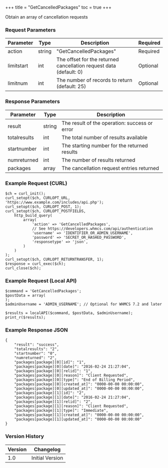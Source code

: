 +++
title = "GetCancelledPackages"
toc = true
+++

Obtain an array of cancellation requests

### Request Parameters

| Parameter | Type | Description | Required |
| --------- | ---- | ----------- | -------- |
| action | string | "GetCancelledPackages" | Required |
| limitstart | int | The offset for the returned cancellation request data (default: 0) | Optional |
| limitnum | int | The number of records to return (default: 25) | Optional |

### Response Parameters

| Parameter | Type | Description |
| --------- | ---- | ----------- |
| result | string | The result of the operation: success or error |
| totalresults | int | The total number of results available |
| startnumber | int | The starting number for the returned results |
| numreturned | int | The number of results returned |
| packages | array | The cancellation request entries returned |


### Example Request (CURL)

```
$ch = curl_init();
curl_setopt($ch, CURLOPT_URL, 'https://www.example.com/includes/api.php');
curl_setopt($ch, CURLOPT_POST, 1);
curl_setopt($ch, CURLOPT_POSTFIELDS,
    http_build_query(
        array(
            'action' => 'GetCancelledPackages',
            // See https://developers.whmcs.com/api/authentication
            'username' => 'IDENTIFIER_OR_ADMIN_USERNAME',
            'password' => 'SECRET_OR_HASHED_PASSWORD',
            'responsetype' => 'json',
        )
    )
);
curl_setopt($ch, CURLOPT_RETURNTRANSFER, 1);
$response = curl_exec($ch);
curl_close($ch);
```


### Example Request (Local API)

```
$command = 'GetCancelledPackages';
$postData = array(
);
$adminUsername = 'ADMIN_USERNAME'; // Optional for WHMCS 7.2 and later

$results = localAPI($command, $postData, $adminUsername);
print_r($results);
```


### Example Response JSON

```
{
    "result": "success",
    "totalresults": "2",
    "startnumber": "0",
    "numreturned": "2",
    "packages[package][0][id]": "1",
    "packages[package][0][date]": "2016-02-24 21:27:04",
    "packages[package][0][relid]": "1",
    "packages[package][0][reason]": "Client Requested",
    "packages[package][0][type]": "End of Billing Period",
    "packages[package][0][created_at]": "0000-00-00 00:00:00",
    "packages[package][0][updated_at]": "0000-00-00 00:00:00",
    "packages[package][1][id]": "2",
    "packages[package][1][date]": "2016-02-24 21:27:04",
    "packages[package][1][relid]": "2",
    "packages[package][1][reason]": "Client Requested",
    "packages[package][1][type]": "Immediate",
    "packages[package][1][created_at]": "0000-00-00 00:00:00",
    "packages[package][1][updated_at]": "0000-00-00 00:00:00"
}
```


### Version History

| Version | Changelog |
| ------- | --------- |
| 1.0 | Initial Version |
